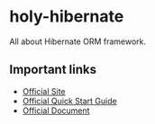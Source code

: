# holy-hibernate
All about Hibernate ORM framework.


## Important links
- [Official Site](http://hibernate.org/orm/)
- [Official Quick Start Guide](http://docs.jboss.org/hibernate/orm/5.3/quickstart/html_single/)
- [Official Document](http://docs.jboss.org/hibernate/orm/5.3/userguide/html_single/Hibernate_User_Guide.html)
